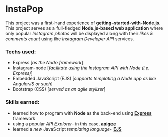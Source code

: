 # InstaPop
This project was a first-hand experience of **getting-started-with-Node.js**. This project serves as a full-fledged **Node.js-based web application** where only popular *Instagram photos* will be displayed along with their *likes & comments count* using the *Instagram Developer API* services.

### Techs used:
 - Express [*as the Node framework*]
 - Instagram-node [*facilitate using the Instagram API with Node (i.e. Express)*]
 - Embedded JavaScript (EJS) [*supports templating a Node app as like AngularJS or such*]
 - Bootstrap (CSS) [*served as an agile stylizer*]

### Skills earned:
 - learned how to program with **Node** as the back-end using **[Express](http://expressjs.com/ "Fast, unopinionated, minimalist web framework for Node.js")** framework
 - using a popular *API Explorer*- in this case, **[apigee](https://apigee.com/resources/instagram "Instagram API Resources")**
 - learned a *new* JavaScript *templating language*- **[EJS](http://www.embeddedjs.com/ "<% Embedded JavaScript %>")**
